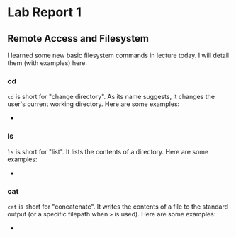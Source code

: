 # Lab Report 1

## Remote Access and Filesystem

I learned some new basic filesystem commands in lecture today. I will detail them (with examples) here.

### cd

`cd` is short for "change directory". As its name suggests, it changes the user's current working directory. Here are some examples:

- 

### ls

`ls` is short for "list". It lists the contents of a directory. Here are some examples:

- 

### cat

`cat` is short for "concatenate". It writes the contents of a file to the standard output (or a specific filepath when `>` is used). Here are some examples:

- 
